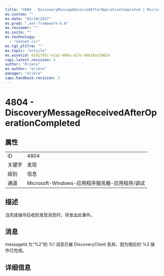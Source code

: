```yaml
---
title: "4804 - DiscoveryMessageReceivedAfterOperationCompleted | Microsoft Docs"
ms.custom: ""
ms.date: "03/30/2017"
ms.prod: ".net-framework-4.6"
ms.reviewer: ""
ms.suite: ""
ms.technology: 
  - "dotnet-clr"
ms.tgt_pltfrm: ""
ms.topic: "article"
ms.assetid: 61d2791c-e1a2-400a-a57e-66818ac5962e
caps.latest.revision: 3
author: "Erikre"
ms.author: "erikre"
manager: "erikre"
caps.handback.revision: 3
---
```

# 4804 - DiscoveryMessageReceivedAfterOperationCompleted
## 属性  
  
|||  
|-|-|  
|ID|4804|  
|关键字|发现|  
|级别|信息|  
|通道|Microsoft\-Windows\-应用程序服务器\-应用程序\/调试|  
  
## 描述  
 当完成操作后收到发现消息时，将发出此事件。  
  
## 消息  
 messageId 为“%2”的 %1 消息已被 DiscoveryClient 丢弃，因为相应的 %3 操作已完成。  
  
## 详细信息